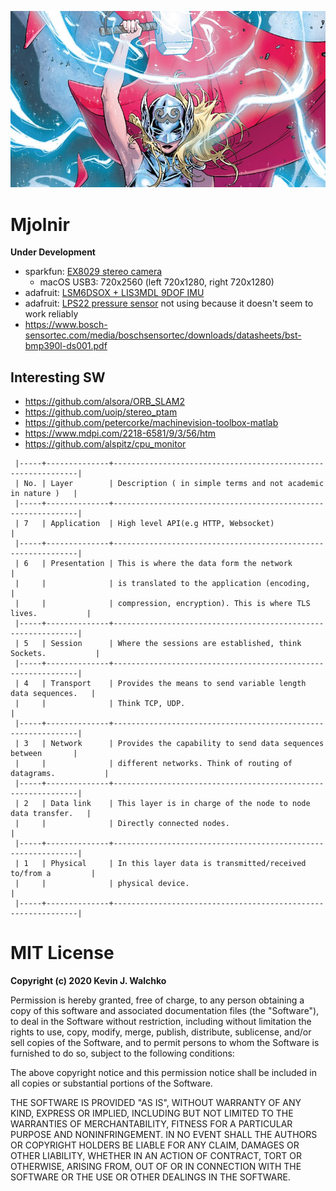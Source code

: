 ![](pics/jane-foster.jpg)

# Mjolnir

**Under Development**

- sparkfun: [EX8029 stereo camera](https://www.sparkfun.com/products/14726)
    - macOS USB3: 720x2560 (left 720x1280, right 720x1280)
- adafruit: [LSM6DSOX + LIS3MDL 9DOF IMU](https://www.adafruit.com/product/4517)
- adafruit: [LPS22 pressure sensor](https://www.adafruit.com/product/4633) not using because it doesn't seem to work reliably
- https://www.bosch-sensortec.com/media/boschsensortec/downloads/datasheets/bst-bmp390l-ds001.pdf

## Interesting SW

- https://github.com/alsora/ORB_SLAM2
- https://github.com/uoip/stereo_ptam
- https://github.com/petercorke/machinevision-toolbox-matlab
- https://www.mdpi.com/2218-6581/9/3/56/htm
- https://github.com/alspitz/cpu_monitor

```
 |-----+--------------+--------------------------------------------------------------|
 | No. | Layer        | Description ( in simple terms and not academic in nature )   |
 |-----+--------------+--------------------------------------------------------------|
 | 7   | Application  | High level API(e.g HTTP, Websocket)                          |
 |-----+--------------+--------------------------------------------------------------|
 | 6   | Presentation | This is where the data form the network                      |
 |     |              | is translated to the application (encoding,                  |
 |     |              | compression, encryption). This is where TLS lives.           |
 |-----+--------------+--------------------------------------------------------------|
 | 5   | Session      | Where the sessions are established, think Sockets.           |
 |-----+--------------+--------------------------------------------------------------|
 | 4   | Transport    | Provides the means to send variable length data sequences.   |
 |     |              | Think TCP, UDP.                                              |
 |-----+--------------+--------------------------------------------------------------|
 | 3   | Network      | Provides the capability to send data sequences between       |
 |     |              | different networks. Think of routing of datagrams.           |
 |-----+--------------+--------------------------------------------------------------|
 | 2   | Data link    | This layer is in charge of the node to node data transfer.   |
 |     |              | Directly connected nodes.                                    |
 |-----+--------------+--------------------------------------------------------------|
 | 1   | Physical     | In this layer data is transmitted/received to/from a         |
 |     |              | physical device.                                             |
 |-----+--------------+--------------------------------------------------------------|
```


# MIT License

**Copyright (c) 2020 Kevin J. Walchko**

Permission is hereby granted, free of charge, to any person obtaining a copy
of this software and associated documentation files (the "Software"), to deal
in the Software without restriction, including without limitation the rights
to use, copy, modify, merge, publish, distribute, sublicense, and/or sell
copies of the Software, and to permit persons to whom the Software is
furnished to do so, subject to the following conditions:

The above copyright notice and this permission notice shall be included in all
copies or substantial portions of the Software.

THE SOFTWARE IS PROVIDED "AS IS", WITHOUT WARRANTY OF ANY KIND, EXPRESS OR
IMPLIED, INCLUDING BUT NOT LIMITED TO THE WARRANTIES OF MERCHANTABILITY,
FITNESS FOR A PARTICULAR PURPOSE AND NONINFRINGEMENT. IN NO EVENT SHALL THE
AUTHORS OR COPYRIGHT HOLDERS BE LIABLE FOR ANY CLAIM, DAMAGES OR OTHER
LIABILITY, WHETHER IN AN ACTION OF CONTRACT, TORT OR OTHERWISE, ARISING FROM,
OUT OF OR IN CONNECTION WITH THE SOFTWARE OR THE USE OR OTHER DEALINGS IN THE
SOFTWARE.
